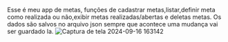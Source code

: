 Esse é meu app de metas, funções de cadastrar metas,listar,definir meta como realizada ou não,exibir metas realizadas/abertas e deletas metas.
Os dados são salvos no arquivo json sempre que acontece uma mudança vai ser guardado la.
![Captura de tela 2024-09-16 163142](https://github.com/user-attachments/assets/88ac6a1f-19a3-401b-884e-cd59d2bcf8c1)
